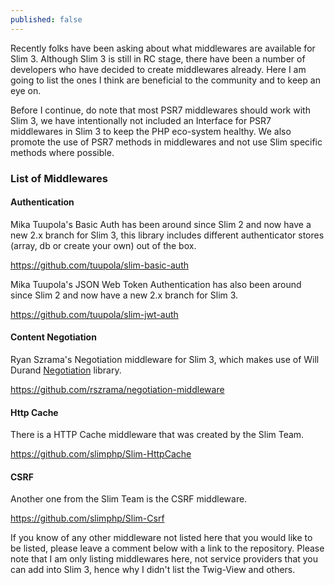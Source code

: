 ```yaml
---
published: false
---
```



Recently folks have been asking about what middlewares are available for Slim 3. Although Slim 3 is still in RC stage, there have been a number of developers who have decided to create middlewares already. Here I am going to list the ones I think are beneficial to the community and to keep an eye on.

Before I continue, do note that most PSR7 middlewares should work with Slim 3, we have intentionally not included an Interface for PSR7 middlewares in Slim 3 to keep the PHP eco-system healthy. We also promote the use of PSR7 methods in middlewares and not use Slim specific methods where possible.

### List of Middlewares

#### Authentication

Mika Tuupola's Basic Auth has been around since Slim 2 and now have a new 2.x branch for Slim 3, this library includes different authenticator stores (array, db or create your own) out of the box. 

https://github.com/tuupola/slim-basic-auth

Mika Tuupola's JSON Web Token Authentication has also been around since Slim 2 and now have a new 2.x branch for Slim 3.

https://github.com/tuupola/slim-jwt-auth

#### Content Negotiation

Ryan Szrama's Negotiation middleware for Slim 3, which makes use of Will Durand [Negotiation][] library. 

https://github.com/rszrama/negotiation-middleware

#### Http Cache

There is a HTTP Cache middleware that was created by the Slim Team.

https://github.com/slimphp/Slim-HttpCache

#### CSRF

Another one from the Slim Team is the CSRF middleware.

https://github.com/slimphp/Slim-Csrf

If you know of any other middleware not listed here that you would like to be listed, please leave a comment below with a link to the repository. Please note that I am only listing middlewares here, not service providers that you can add into Slim 3, hence why I didn't list the Twig-View and others.

[Negotiation]: https://github.com/willdurand/Negotiation

